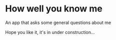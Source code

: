 # How well you know me

An app that asks some general questions about me 

Hope you like it, it's in under construction...